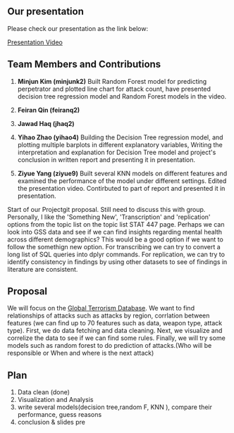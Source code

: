 ## Our presentation

Please check our presentation as the link below: 

[Presentation Video](https://uofi.box.com/s/nahiwulojgr3q117i1zu5e3uy6z5nb3c)

## Team Members and Contributions

1. **Minjun Kim (minjunk2)** Built Random Forest model for predicting perpetrator and plotted line chart for attack count, have presented decision tree regression model and Random Forest models in the video.

2. **Feiran Qin (feiranq2)**

3. **Jawad Haq (jhaq2)**

4. **Yihao Zhao (yihao4)** Building the Decision Tree regression model, and plotting multiple barplots in different explanatory variables, Writing the interpretation and explanation for Decision Tree model and project's conclusion in written report and presenting it in presentation.

5. **Ziyue Yang (ziyue9)** Built several KNN models on different features and examined the performance of the model under different settings. Edited the presentation video. Contirbuted to part of report and presented it in presentation.




Start of our Projectgit proposal. Still need to discuss this with group. 
Personally, I like the 'Something New', 'Transcription' and 'replication' options from the topic list on the topic list STAT 447 page. Perhaps we can look into GSS data and see if we can find insights regarding mental health across different demographics? This would be a good option if we want to follow the somethign new option. For transcribing we can try to convert a long list of SQL queries into dplyr commands. For replication, we can try to identify consistency in findings by using other datasets to see of findings in literature are consistent.

## Proposal

We will focus on the [Global Terrorism Database](https://www.start.umd.edu/gtd/). We want to find relationships of attacks such as attacks by region, corrlation between features (we can find up to 70 features such as data, weapon type, attack type). First, we do data fetching and data cleaning. Next, we visualize and correlize the data to see if we can find some rules. Finally, we will try some models such as random forest to do prediction of attacks.(Who will be responsible or When and where is the next attack)

## Plan

1. Data clean (done)
2. Visualization and Analysis
3. write several models(decision tree,random F, KNN ), compare their performance, guess reasons
4. conclusion & slides pre
